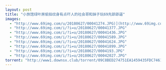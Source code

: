 ```yaml
---
layout: post
title: "小旅馆绿叶房偷拍纹身有点吓人的社会哥和妹子玩69先舔舔逼"
images:
  - "http://www.69img.com/u/20180627/00041274.JPG)](http://www.69img.com/i/?i=u/20180627/00041274.JPG"
  - "http://www.69img.com/i/?i=u/20180627/00041377.JPG"
  - "http://www.69img.com/i/?i=u/20180627/00041436.JPG"
  - "http://www.69img.com/i/?i=u/20180627/00041589.JPG"
  - "http://www.69img.com/i/?i=u/20180627/00041624.JPG"
  - "http://www.69img.com/i/?i=u/20180627/00041899.JPG"
  - "http://www.69img.com/i/?i=u/20180627/0004193.JPG"
  - "http://www.69img.com/i/?i=u/20180627/00042027.JPG"
torrent: "http://www1.downsx.club/torrent/09C8BED274751EA1459435FDC7461CDD28E230F4"
---
```

